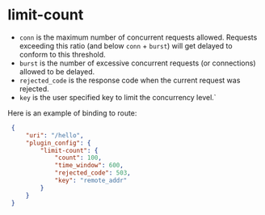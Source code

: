 # limit-count

* `conn` is the maximum number of concurrent requests allowed. Requests exceeding this ratio (and below `conn` + `burst`)
will get delayed to conform to this threshold.
* `burst` is the number of excessive concurrent requests (or connections) allowed to be delayed.
* `rejected_code` is the response code when the current request was rejected.
* `key` is the user specified key to limit the concurrency level.`

Here is an example of binding to route:

```json
 {
     "uri": "/hello",
     "plugin_config": {
         "limit-count": {
             "count": 100,
             "time_window": 600,
             "rejected_code": 503,
             "key": "remote_addr"
         }
     }
 }
```
